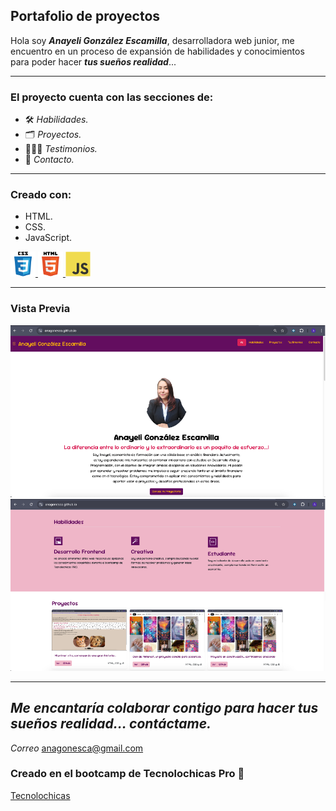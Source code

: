 ## Portafolio de proyectos 
Hola soy ***Anayeli González Escamilla***, desarrolladora web junior, me encuentro en un proceso de expansión de habilidades y conocimientos para poder hacer ***tus sueños realidad***...
_______
### El proyecto cuenta con las secciones de:

- 🛠️ *Habilidades.*
- 🗂️ *Proyectos.*
- 🙋🏻‍♀️ *Testimonios.*
- 📧 *Contacto.*
_____
### Creado con:
- HTML.
- CSS.
- JavaScript.

<a href="https://www.w3schools.com/css/" target="_blank"> <img src="https://raw.githubusercontent.com/devicons/devicon/master/icons/css3/css3-original-wordmark.svg" alt="css3" width="40" height="40"/> </a>
    <a href="https://www.w3.org/html/" target="_blank"> <img src="https://raw.githubusercontent.com/devicons/devicon/master/icons/html5/html5-original-wordmark.svg" alt="html5" width="40" height="40"/> </a>
    <a href="https://developer.mozilla.org/en-US/docs/Web/JavaScript" target="_blank"> <img src="https://raw.githubusercontent.com/devicons/devicon/master/icons/javascript/javascript-original.svg" alt="javascript" width="40" height="40"/> </a>
____
### Vista Previa
![Proyecto](assets/capturaporta.png)
![Proyecto](assets/capturaporta2.png)
____
## *Me encantaría colaborar contigo para hacer tus sueños realidad... contáctame.* 

*Correo*
[anagonesca@gmail.com](mailto:anagonesca@gmail.com)

### Creado en el bootcamp de Tecnolochicas Pro 🩷
[Tecnolochicas](https://tecnolochicas.mx/)

